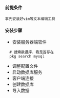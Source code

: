#### 前提条件
  
    事先安装好vim等文本编辑工具

#### 安装步骤
- 安装服务器端软件
~~~
  # 搜索数据库，看是否存在
  pkg search mysql
~~~
  
  
- 调整配置文件
- 启动数据库服务
- 客户端连接
- 创建数据库
- 导入数据
  

